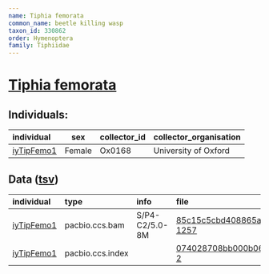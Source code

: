```yaml
---
name: Tiphia femorata
common_name: beetle killing wasp
taxon_id: 330862
order: Hymenoptera
family: Tiphiidae
---
```


# [Tiphia femorata](https://www.ebi.ac.uk/ena/data/taxonomy/v1/taxon/tax-id/330862)

## Individuals:

| individual | sex | collector_id | collector_organisation |
| :--------- | :-: | :----------- | :--------------------- |
| [iyTipFemo1](iyTipFemo1.md) | Female | Ox0168 | University of Oxford |

## Data ([tsv](Tiphia_femorata_data.tsv))

| individual | type | info | file |
| :--------- | :--- | :--- | :--- |
| [iyTipFemo1](iyTipFemo1.md) | pacbio.ccs.bam | S/P4-C2/5.0-8M | [85c15c5cbd408865a1b7ad63ecb5b615-1257](https://darwin.cog.sanger.ac.uk/insects/Tiphia_femorata/iyTipFemo1/genomic_data/pacbio/m64097_200304_150546.ccs.bam) |
| [iyTipFemo1](iyTipFemo1.md) | pacbio.ccs.index |  | [074028708bb000b06111a3bb3265a8cb-2](https://darwin.cog.sanger.ac.uk/insects/Tiphia_femorata/iyTipFemo1/genomic_data/pacbio/m64097_200304_150546.ccs.bam.pbi) |
